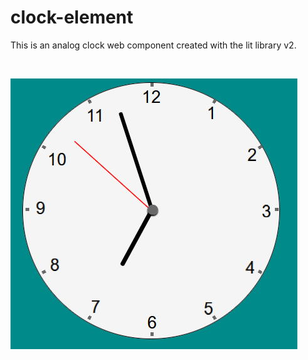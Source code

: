 # clock-element

This is an analog clock web component created with the lit library v2.

</br>

![readme](./readme.jpg)